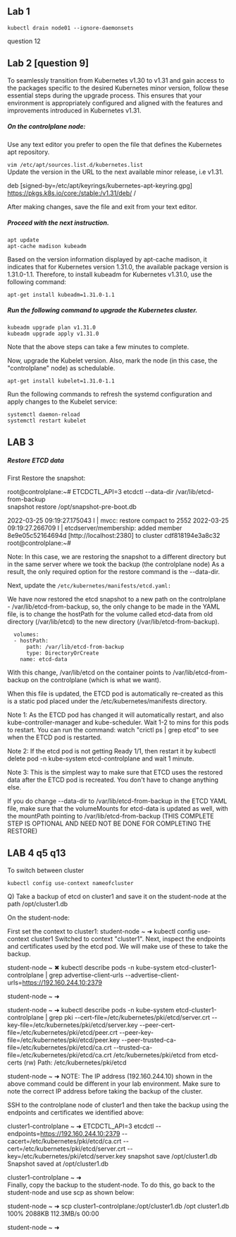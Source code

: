 ## Lab 1

```
kubectl drain node01 --ignore-daemonsets
```


question 12




## Lab 2  [question 9]

To seamlessly transition from Kubernetes v1.30 to v1.31 and gain access to the packages specific to the desired Kubernetes minor version, follow these essential steps during the upgrade process. This ensures that your environment is appropriately configured and aligned with the features and improvements introduced in Kubernetes v1.31.

##### On the controlplane node:

Use any text editor you prefer to open the file that defines the Kubernetes apt repository.

```vim /etc/apt/sources.list.d/kubernetes.list```<br>
Update the version in the URL to the next available minor release, i.e v1.31.

deb [signed-by=/etc/apt/keyrings/kubernetes-apt-keyring.gpg] https://pkgs.k8s.io/core:/stable:/v1.31/deb/ /

After making changes, save the file and exit from your text editor. 

##### Proceed with the next instruction.
```
apt update
apt-cache madison kubeadm
```
Based on the version information displayed by apt-cache madison, it indicates that for Kubernetes version 1.31.0, the available package version is 1.31.0-1.1. Therefore, to install kubeadm for Kubernetes v1.31.0, use the following command:

```
apt-get install kubeadm=1.31.0-1.1
```

##### Run the following command to upgrade the Kubernetes cluster.
```
kubeadm upgrade plan v1.31.0
kubeadm upgrade apply v1.31.0
```
Note that the above steps can take a few minutes to complete.

Now, upgrade the Kubelet version. Also, mark the node (in this case, the "controlplane" node) as schedulable.
```
apt-get install kubelet=1.31.0-1.1
```
Run the following commands to refresh the systemd configuration and apply changes to the Kubelet service:
```
systemctl daemon-reload
systemctl restart kubelet
```


## LAB 3

##### Restore ETCD data 

First Restore the snapshot:

root@controlplane:~# ETCDCTL_API=3 etcdctl  --data-dir /var/lib/etcd-from-backup \
snapshot restore /opt/snapshot-pre-boot.db


2022-03-25 09:19:27.175043 I | mvcc: restore compact to 2552
2022-03-25 09:19:27.266709 I | etcdserver/membership: added member 8e9e05c52164694d [http://localhost:2380] to cluster cdf818194e3a8c32
root@controlplane:~# 


Note: In this case, we are restoring the snapshot to a different directory but in the same server where we took the backup (the controlplane node) As a result, the only required option for the restore command is the --data-dir.



Next, update the ```/etc/kubernetes/manifests/etcd.yaml:```

We have now restored the etcd snapshot to a new path on the controlplane - /var/lib/etcd-from-backup, so, the only change to be made in the YAML file, is to change the hostPath for the volume called etcd-data from old directory (/var/lib/etcd) to the new directory (/var/lib/etcd-from-backup).

```
  volumes:
  - hostPath:
      path: /var/lib/etcd-from-backup
      type: DirectoryOrCreate
    name: etcd-data
 ```   
With this change, /var/lib/etcd on the container points to /var/lib/etcd-from-backup on the controlplane (which is what we want).

When this file is updated, the ETCD pod is automatically re-created as this is a static pod placed under the /etc/kubernetes/manifests directory.



Note 1: As the ETCD pod has changed it will automatically restart, and also kube-controller-manager and kube-scheduler. Wait 1-2 to mins for this pods to restart. You can run the command: watch "crictl ps | grep etcd" to see when the ETCD pod is restarted.

Note 2: If the etcd pod is not getting Ready 1/1, then restart it by kubectl delete pod -n kube-system etcd-controlplane and wait 1 minute.

Note 3: This is the simplest way to make sure that ETCD uses the restored data after the ETCD pod is recreated. You don't have to change anything else.



If you do change --data-dir to /var/lib/etcd-from-backup in the ETCD YAML file, make sure that the volumeMounts for etcd-data is updated as well, with the mountPath pointing to /var/lib/etcd-from-backup (THIS COMPLETE STEP IS OPTIONAL AND NEED NOT BE DONE FOR COMPLETING THE RESTORE)


## LAB 4 q5 q13

To switch between cluster
```
kubectl config use-context nameofcluster
```

Q) Take a backup of etcd on cluster1 and save it on the student-node at the path /opt/cluster1.db


On the student-node:

First set the context to cluster1:
student-node ~ ➜  kubectl config use-context cluster1
Switched to context "cluster1".
Next, inspect the endpoints and certificates used by the etcd pod. We will make use of these to take the backup.

student-node ~ ✖ kubectl describe  pods -n kube-system etcd-cluster1-controlplane  | grep advertise-client-urls
      --advertise-client-urls=https://192.160.244.10:2379

student-node ~ ➜  

student-node ~ ➜  kubectl describe  pods -n kube-system etcd-cluster1-controlplane  | grep pki
      --cert-file=/etc/kubernetes/pki/etcd/server.crt
      --key-file=/etc/kubernetes/pki/etcd/server.key
      --peer-cert-file=/etc/kubernetes/pki/etcd/peer.crt
      --peer-key-file=/etc/kubernetes/pki/etcd/peer.key
      --peer-trusted-ca-file=/etc/kubernetes/pki/etcd/ca.crt
      --trusted-ca-file=/etc/kubernetes/pki/etcd/ca.crt
      /etc/kubernetes/pki/etcd from etcd-certs (rw)
    Path:          /etc/kubernetes/pki/etcd

student-node ~ ➜
NOTE: The IP address (192.160.244.10) shown in the above command could be different in your lab environment. Make sure to note the correct IP address before taking the backup of the cluster.

SSH to the controlplane node of cluster1 and then take the backup using the endpoints and certificates we identified above:

cluster1-controlplane ~ ➜  ETCDCTL_API=3 etcdctl --endpoints=https://192.160.244.10:2379 --cacert=/etc/kubernetes/pki/etcd/ca.crt --cert=/etc/kubernetes/pki/etcd/server.crt --key=/etc/kubernetes/pki/etcd/server.key snapshot save /opt/cluster1.db
Snapshot saved at /opt/cluster1.db

cluster1-controlplane ~ ➜  
Finally, copy the backup to the student-node. To do this, go back to the student-node and use scp as shown below:

student-node ~ ➜  scp cluster1-controlplane:/opt/cluster1.db /opt
cluster1.db                                                                                                        100% 2088KB 112.3MB/s   00:00    

student-node ~ ➜
